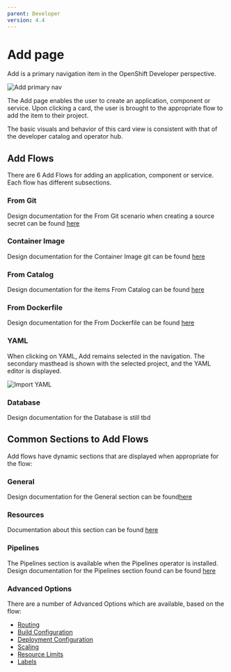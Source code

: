 ```yaml
---
parent: Developer
version: 4.4
---
```


# Add page

Add is a primary navigation item in the OpenShift Developer perspective.

![Add primary nav](https://openshift.github.io/openshift-origin-design/designs/developer/add/img/Add-AltA.png)

The Add page enables the user to create an application, component or service. Upon clicking a card, the user is brought to the appropriate flow to add the item to their project.

The basic visuals and behavior of this card view is consistent with that of the developer catalog and operator hub.

## Add Flows
There are 6 Add Flows for adding an application, component or service. Each flow has different subsections.

### From Git
Design documentation for the From Git scenario when creating a source secret can be found [here](https://openshift.github.io/openshift-origin-design/designs/developer/add/From-Git/Import-from-git)

### Container Image
Design documentation for the Container Image git can be found [here](https://openshift.github.io/openshift-origin-design/designs/developer/add-44/Container-Image/Deploy-Image)

### From Catalog
Design documentation for the items From Catalog can be found [here](https://openshift.github.io/openshift-origin-design/designs/developer/add-44/From-Catalog/Add-from-catalog)

### From Dockerfile
Design documentation for the From Dockerfile can be found [here](https://openshift.github.io/openshift-origin-design/designs/developer/add/From-Dockerfile/Import-from-Dockerfile)

### YAML
When clicking on YAML, Add remains selected in the navigation.  The secondary masthead is shown with the selected project, and the YAML editor is displayed.

![Import YAML](https://openshift.github.io/openshift-origin-design/designs/developer/add/img/import-yaml.png)

### Database
Design documentation for the Database is still tbd

## Common Sections to Add Flows
Add flows have dynamic sections that are displayed when appropriate for the flow:

### General
Design documentation for the General section can be found[here](https://openshift.github.io/openshift-origin-design/designs/developer/add/sections/General-Section)

### Resources
Documentation about this section can be found [here](https://openshift.github.io/openshift-origin-design/designs/developer/add-43/sections/resources/resources)

### Pipelines
The Pipelines section is available when the Pipelines operator is installed. Design documentation for the Pipelines section found can be found [here](https://openshift.github.io/openshift-origin-design/designs/developer/add-43/sections/pipelines/pipelines)

### Advanced Options
There are a number of Advanced Options which are available, based on the flow:
- [Routing](https://openshift.github.io/openshift-origin-design/designs/developer/add/sections/Adv-Routing)
- [Build Configuration](https://openshift.github.io/openshift-origin-design/designs/developer/add/sections/Adv-Build-Config)
- [Deployment Configuration](https://openshift.github.io/openshift-origin-design/designs/developer/add/sections/Adv-Deployment-Config)
- [Scaling](https://openshift.github.io/openshift-origin-design/designs/developer/add/sections/Adv-Scaling)
- [Resource Limits](https://openshift.github.io/openshift-origin-design/designs/developer/add/sections/Adv-Resource-Limits)
- [Labels](https://openshift.github.io/openshift-origin-design/designs/developer/add/sections/Adv-Labels)
